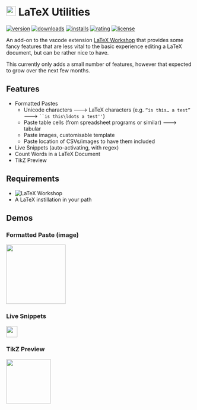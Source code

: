 # <img src="https://github.com/tecosaur/LaTeX-Utilities/raw/master/icon.png" height="26px"> LaTeX Utilities

[![version](https://vsmarketplacebadge.apphb.com/version-short/tecosaur.latex-utilities.svg?style=flat-square&color=579983&logo=visual-studio-code&logoColor=C6EDE2)](https://marketplace.visualstudio.com/items?itemName=tecosaur.latex-utilities&)
[![downloads](https://vsmarketplacebadge.apphb.com/downloads-short/tecosaur.latex-utilities.svg?style=flat-square&color=579983)](https://vsmarketplacebadge.apphb.com/downloads-short/tecosaur.latex-utilities.svg)
[![installs](https://vsmarketplacebadge.apphb.com/installs-short/tecosaur.latex-utilities.svg?style=flat-square&color=579983)](https://marketplace.visualstudio.com/items?itemName=tecosaur.latex-utilities)
[![rating](https://vsmarketplacebadge.apphb.com/rating-short/tecosaur.latex-utilities.svg?style=flat-square&color=579983)](https://marketplace.visualstudio.com/items?itemName=tecosaur.latex-utilities)
[![license](https://img.shields.io/badge/license-MIT-brightgreen.svg?style=flat-square&color=579983)](https://raw.githubusercontent.com/James-Yu/LaTeX-Workshop/master/LICENSE.txt)

<!-- [![Average time to resolve an issue](https://isitmaintained.com/badge/resolution/tecosaur/LaTeX-Utilities.svg)](https://github.com/tecosaur/LaTeX-Utilities/issues)
[![Percentage of issues still open](https://isitmaintained.com/badge/open/tecosaur/LaTeX-Utilities.svg)](https://github.com/tecosaur/LaTeX-Utilities/issues) -->

An add-on to the vscode extension [LaTeX Workshop](https://marketplace.visualstudio.com/items?itemName=James-Yu.latex-workshop) that provides some fancy features that are less vital to the basic experience editing a LaTeX document, but can be rather nice to have.

This currently only adds a small number of features, however that expected to grow over the next few months.

## Features

-   Formatted Pastes
    -   Unicode characters 🡒 LaTeX characters (e.g. `“is this… a test”` 🡒 ` ``is this\ldots a test'' `)
    -   Paste table cells (from spreadsheet programs or similar) 🡒 tabular
    -   Paste images, customisable template
    -   Paste location of CSVs/images to have them included
-   Live Snippets (auto-activating, with regex)
-   Count Words in a LaTeX Document
-   TikZ Preview

## Requirements

-   ![LaTeX Workshop](https://vsmarketplacebadge.apphb.com/version/James-Yu.latex-workshop.svg?subject=LaTeX%20Workshop&color=597297&style=flat-square)
-   A LaTeX instillation in your path

## Demos

### Formatted Paste (image)

<img src="https://github.com/tecosaur/LaTeX-Utilities/raw/master/demo-media/formattedPasteImage.gif" height="160px">

### Live Snippets

<img src="https://github.com/tecosaur/LaTeX-Utilities/raw/master/demo-media/liveSnippets.gif" height="30px">

### TikZ Preview

<img src="https://github.com/tecosaur/LaTeX-Utilities/raw/master/demo-media/tikz-preview.gif" height="120px">
